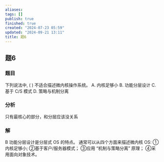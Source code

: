 ```yaml
---
aliases: 
tags: []
publish: true
finished: true
created: "2024-07-23 05:59"
updated: "2024-09-21 13:11"
title: 题6
---
```

## 题6
### 题目
下列说法中, ( ) 不适合描述微内核操作系统。
A. 内核足够小 B. 功能分层设计
C. 基于 $\mathrm{C}/\mathrm{S}$ 模式 D. 策略与机制分离
### 分析
只有最核心的部分，和分层应该没关系
### 解
B
功能分层设计是分层式 OS 的特点。
通常可以从四个方面来描述微内核 OS: 
①内核足够小; 
②基于客户/服务器模式；
③应用 “机制与策略分离” 原理；
④采用面向对象技术。